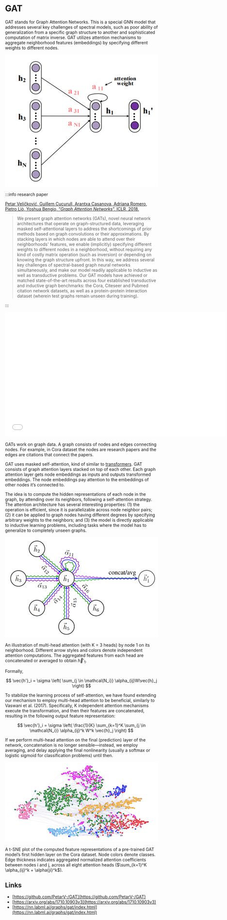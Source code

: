 # GAT

GAT stands for Graph Attention Networks. This is a special GNN model that addresses several key challenges of spectral models, such as poor ability of generalization from a specific graph structure to another and sophisticated computation of matrix inverse. GAT utilizes attention mechanisms to aggregate neighborhood features (embeddings) by specifying different weights to different nodes.

![Untitled](/img/content-models-raw-mp2-gat-untitled.png)

:::info research paper

[Petar Veličković, Guillem Cucurull, Arantxa Casanova, Adriana Romero, Pietro Liò, Yoshua Bengio, “*Graph Attention Networks*”. ICLR, 2018.](https://arxiv.org/abs/1710.10903v3)

> We present graph attention networks (GATs), novel neural network architectures that operate on graph-structured data, leveraging masked self-attentional layers to address the shortcomings of prior methods based on graph convolutions or their approximations. By stacking layers in which nodes are able to attend over their neighborhoods' features, we enable (implicitly) specifying different weights to different nodes in a neighborhood, without requiring any kind of costly matrix operation (such as inversion) or depending on knowing the graph structure upfront. In this way, we address several key challenges of spectral-based graph neural networks simultaneously, and make our model readily applicable to inductive as well as transductive problems. Our GAT models have achieved or matched state-of-the-art results across four established transductive and inductive graph benchmarks: the Cora, Citeseer and Pubmed citation network datasets, as well as a protein-protein interaction dataset (wherein test graphs remain unseen during training).
> 

:::

<iframe width="727" height="409" src="[https://www.youtube.com/embed/uFLeKkXWq2c](https://www.youtube.com/embed/uFLeKkXWq2c)" title="YouTube video player" frameborder="0" allow="accelerometer; autoplay; clipboard-write; encrypted-media; gyroscope; picture-in-picture" allowfullscreen></iframe>

GATs work on graph data. A graph consists of nodes and edges connecting nodes. For example, in Cora dataset the nodes are research papers and the edges are citations that connect the papers.

GAT uses masked self-attention, kind of similar to [transformers](https://nn.labml.ai/transformers/mha.html). GAT consists of graph attention layers stacked on top of each other. Each graph attention layer gets node embeddings as inputs and outputs transformed embeddings. The node embeddings pay attention to the embeddings of other nodes it’s connected to.

The idea is to compute the hidden representations of each node in the graph, by attending over its neighbors, following a self-attention strategy. The attention architecture has several interesting properties: (1) the operation is efficient, since it is parallelizable across node neighbor pairs; (2) it can be applied to graph nodes having different degrees by specifying arbitrary weights to the neighbors; and (3) the model is directly applicable to inductive learning problems, including tasks where the model has to generalize to completely unseen graphs.

![An illustration of multi-head attention (with K = 3 heads) by node 1 on its neighborhood. Different arrow styles and colors denote independent attention computations. The aggregated features from each head are concatenated or averaged to obtain $\vec{h}'_1$.](/img/content-models-raw-mp2-gat-untitled-1.png)

An illustration of multi-head attention (with K = 3 heads) by node 1 on its neighborhood. Different arrow styles and colors denote independent attention computations. The aggregated features from each head are concatenated or averaged to obtain $\vec{h}'_1$.

Formally,

$$
\vec{h'}_i = \sigma \left( \sum_{j \in \mathcal{N_i}} \alpha_{ij}W\vec{h}_j \right)
$$

To stabilize the learning process of self-attention, we have found extending our mechanism to employ multi-head attention to be beneficial, similarly to Vaswani et al. (2017). Specifically, K independent attention mechanisms execute the transformation, and then their features are concatenated, resulting in the following output feature representation:

$$
\vec{h'}_i = \sigma \left( \frac{1}{K} \sum_{k=1}^K \sum_{j \in \mathcal{N_i}} \alpha_{ij}^k W^k \vec{h}_j \right)
$$

If we perform multi-head attention on the final (prediction) layer of the network, concatenation is no longer sensible—instead, we employ averaging, and delay applying the final nonlinearity (usually a softmax or logistic sigmoid for classification problems) until then.

![A t-SNE plot of the computed feature representations of a pre-trained GAT model's first hidden layer on the Cora dataset. Node colors denote classes. Edge thickness indicates aggregated normalized attention coefficients between nodes i and j, across all eight attention heads ($\sum_{k=1}^K \alpha_{ij}^k + \alpha{ji}^k$).](/img/content-models-raw-mp2-gat-untitled-2.png)

A t-SNE plot of the computed feature representations of a pre-trained GAT model’s first hidden layer on the Cora dataset. Node colors denote classes. Edge thickness indicates aggregated normalized attention coefficients between nodes i and j, across all eight attention heads ($\sum_{k=1}^K \alpha_{ij}^k + \alpha{ji}^k$).

## Links

- [https://github.com/PetarV-/GAT](https://github.com/PetarV-/GAT)
- [https://arxiv.org/abs/1710.10903v3](https://arxiv.org/abs/1710.10903v3)
- [https://nn.labml.ai/graphs/gat/index.html](https://nn.labml.ai/graphs/gat/index.html)